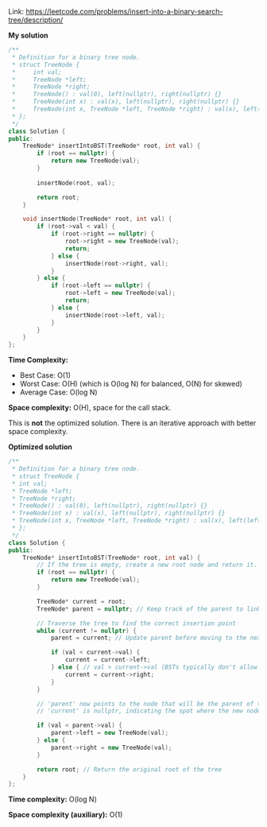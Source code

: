 Link: https://leetcode.com/problems/insert-into-a-binary-search-tree/description/

**My solution**

```cpp
/**
 * Definition for a binary tree node.
 * struct TreeNode {
 *     int val;
 *     TreeNode *left;
 *     TreeNode *right;
 *     TreeNode() : val(0), left(nullptr), right(nullptr) {}
 *     TreeNode(int x) : val(x), left(nullptr), right(nullptr) {}
 *     TreeNode(int x, TreeNode *left, TreeNode *right) : val(x), left(left), right(right) {}
 * };
 */
class Solution {
public:
    TreeNode* insertIntoBST(TreeNode* root, int val) {
        if (root == nullptr) {
            return new TreeNode(val);
        }
        
        insertNode(root, val);

        return root;
    }

    void insertNode(TreeNode* root, int val) {
        if (root->val < val) {
            if (root->right == nullptr) {
                root->right = new TreeNode(val); 
                return;
            } else {
                insertNode(root->right, val);
            }
        } else {
            if (root->left == nullptr) {
                root->left = new TreeNode(val);
                return;
            } else {
                insertNode(root->left, val);
            }
        }
    }
};
```

**Time Complexity:**  
- Best Case: O(1)  
- Worst Case: O(H) (which is O(log N) for balanced, O(N) for skewed)  
- Average Case: O(log N)  

**Space complexity:** O(H), space for the call stack.

This is **not** the optimized solution. There is an iterative approach with better space complexity.

**Optimized solution**

```cpp
/**
 * Definition for a binary tree node.
 * struct TreeNode {
 * int val;
 * TreeNode *left;
 * TreeNode *right;
 * TreeNode() : val(0), left(nullptr), right(nullptr) {}
 * TreeNode(int x) : val(x), left(nullptr), right(nullptr) {}
 * TreeNode(int x, TreeNode *left, TreeNode *right) : val(x), left(left), right(right) {}
 * };
 */
class Solution {
public:
    TreeNode* insertIntoBST(TreeNode* root, int val) {
        // If the tree is empty, create a new root node and return it.
        if (root == nullptr) {
            return new TreeNode(val);
        }

        TreeNode* current = root;
        TreeNode* parent = nullptr; // Keep track of the parent to link the new node

        // Traverse the tree to find the correct insertion point
        while (current != nullptr) {
            parent = current; // Update parent before moving to the next node

            if (val < current->val) {
                current = current->left;
            } else { // val > current->val (BSTs typically don't allow duplicates, or insert duplicates to the right)
                current = current->right;
            }
        }

        // 'parent' now points to the node that will be the parent of the new node
        // 'current' is nullptr, indicating the spot where the new node should be inserted

        if (val < parent->val) {
            parent->left = new TreeNode(val);
        } else {
            parent->right = new TreeNode(val);
        }

        return root; // Return the original root of the tree
    }
};
```

**Time complexity:** O(log N)

**Space complexity (auxiliary):** O(1)